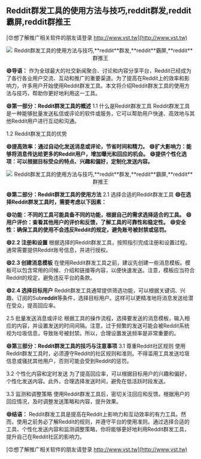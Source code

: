 ## **Reddit群发工具的使用方法与技巧,**reddit**群发,**reddit**霸屏,**reddit**群推王**

[😍想了解推广相关软件的朋友请登录 http://www.vst.tw](http://www.vst.tw)

 <center><img src="https://vst.tw/MP4/tuiguang/png/4.png" alt="Reddit群发工具的使用方法与技巧,**reddit**群发,**reddit**霸屏,**reddit**群推王"></center>

**😄导语：**
作为全球最大的社交新闻聚合、讨论和内容分享平台，Reddit已经成为了各行各业用户交流、互动和推广的重要渠道。为了提高在Reddit上的效率和影响力，许多用户开始使用Reddit群发工具。本文将介绍Reddit群发工具的使用方法与技巧，帮助你更好地利用这一工具。

**😄第一部分：Reddit群发工具的概述**
1.1 什么是Reddit群发工具
Reddit群发工具是一种能够批量发送私信或评论的软件或服务，它可以帮助用户快速、高效地与其他Reddit用户进行互动和沟通。

1.2 Reddit群发工具的优势

**😄提高效率：通过自动化发送消息或评论，节省时间和精力。**
**😄扩大影响力：能够将消息传达给更多的Reddit用户，增加曝光和回应的机会。**
**😄提供个性化选项：可以根据目标受众的特点、兴趣和偏好，定制化发送内容。**

 <center><img src="https://vst.tw/MP4/tuiguang/png/1.png" alt="Reddit群发工具的使用方法与技巧,**reddit**群发,**reddit**霸屏,**reddit**群推王"></center>

**😄第二部分：Reddit群发工具的使用方法**
2.1 选择合适的Reddit群发工具
**😄在选择Reddit群发工具时，需要考虑以下因素：**

**😄功能：不同的工具可能具备不同的功能，根据自己的需求选择适合的工具。**
**😄用户评价：查看其他用户的评价和反馈，了解工具的可靠性和稳定性。**
**😄安全性：确保工具的使用不会违反Reddit的规定，避免账号被封禁或惩罚。**

**😄2.2 注册和设置**
根据选择的Reddit群发工具，按照指引完成注册和设置过程。通常需要提供Reddit账号信息，并进行授权。

**😄2.3 创建消息模板**
在使用Reddit群发工具之前，建议先创建一些消息模板。模板可以包含常用的问候、介绍和链接等内容，以便快速发送。注意，模板应当符合Reddit的规定，避免违反平台的条款。

**😄2.4 选择目标用户**
Reddit群发工具通常提供筛选功能，可以根据关键词、兴趣、订阅的Sub**reddit**等条件，选择目标用户。这样可以更精准地将消息发送给潜在受众，提高回应率。

2.5 批量发送消息或评论
根据工具的操作流程，选择要发送的消息模板，输入相应的内容，并设置发送的时间间隔。注意，过于频繁的发送可能会被Reddit系统视为垃圾信息，导致账号被封禁。所以，合理设置发送频率是非常重要的。

**😄第三部分：Reddit群发工具的技巧与注意事项**
3.1 尊重Reddit社区规则
使用Reddit群发工具时，必须遵守Reddit的社区规则和准则。不得滥用工具发送垃圾信息或骚扰其他用户，否则可能会受到Reddit的惩罚。

3.2 个性化内容和定时发送
为了提高回应率，可以根据目标用户的兴趣和偏好，个性化发送内容。此外，合理选择发送时间，避免在低活跃时段发送。

3.3 监测和调整策略
使用Reddit群发工具后，密切关注回应和反馈。根据用户的回应情况，及时调整发送策略和内容，提升效果。

**😄结语：**
Reddit群发工具是提高在Reddit上影响力和互动效率的有力工具。然而，使用之前务必了解Reddit的规则，并遵守平台的使用准则。通过选择合适的工具、个性化发送内容和监测调整策略，你将能够更好地利用Reddit群发工具，提升自己在Reddit社区的影响力。

[😍想了解推广相关软件的朋友请登录 http://www.vst.tw](http://www.vst.tw)



